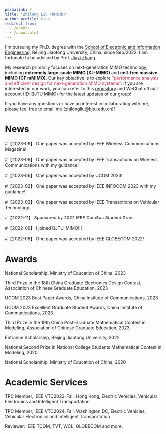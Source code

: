 ```yaml
---
permalink: /
title: "Zhilong Liu (柳志龙)"
author_profile: true
redirect_from: 
  - /about/
  - /about.html
---
```


I'm pursuing my Ph.D. degree with the [School of Electronic and Information Engineering](http://eie.bjtu.edu.cn/), Beijing Jiaotong University, China, since Sep/2022. I am fortunate to be advised by Prof. [Jiayi Zhang](https://sites.google.com/site/jiayizhang8650/). 

My research primarily focuses on next-generation MIMO technology, including **extremely large-scale MIMO (XL-MIMO)** and **cell-free massive MIMO (CF mMIMO)**. Our key objective is to explore <font color="#C93756">"performance analysis and efficient design for next-generation MIMO systems"</font>. If you are interested in our work, you can refer to this [repository](https://github.com/BJTU-MIMO) and WeChat official account (ID: BJTU MIMO) for the latest updates of our group!

If you have any questions or have an interest in collaborating with me, please feel free to email me (zhilongliu@bjtu.edu.cn)!


News
======
#【2023-09】 One paper was accepted by IEEE Wireless Communications Magazine!

#【2023-09】 One paper was accepted by IEEE Transactions on Wireless Communications with my guidance!

#【2023-06】 One paper was accepted by UCOM 2023!

#【2023-02】 One paper was accepted by IEEE INFOCOM 2023 with my guidance!

#【2023-02】 One paper was accepted by IEEE Transactions on Vehicular Technology.

#【2022-11】 Sponsored by 2022 IEEE ComSoc Student Grant

#【2022-09】 I joined BJTU-MIMO!!!

#【2022-08】 One paper was accepted by IEEE GLOBECOM 2022!

Awards
======
National Scholarship, Ministry of Education of China, 2023

Third Prize in the 18th China Graduate Electronics Design Contest, Association of Chinese Graduate Education, 2023

UCOM 2023 Best Paper Awards, China Institute of Communications, 2023

UCOM 2023 Excellent Graduate Student Awards, China Institute of Communications, 2023

Third Prize in the 19th China Post-Graduate Mathematical Contest in Modeling, Association of Chinese Graduate Education, 2023

Entrance Scholarship, Beijing Jiaotong University, 2022

National Second Prize in National College Students Mathematical Contest in Modeling, 2020

National Scholarship, Ministry of Education of China, 2020


Academic Services
======
TPC Member, IEEE VTC2023-Fall: Hong Kong, Electric Vehicles, Vehicular Electronics and Intelligent Transportation

TPC Member, IEEE VTC2024-Fall: Washington DC, Electric Vehicles, Vehicular Electronics and Intelligent Transportation

Reviewer: IEEE TCOM, TVT, WCL, GLOBECOM and more.




